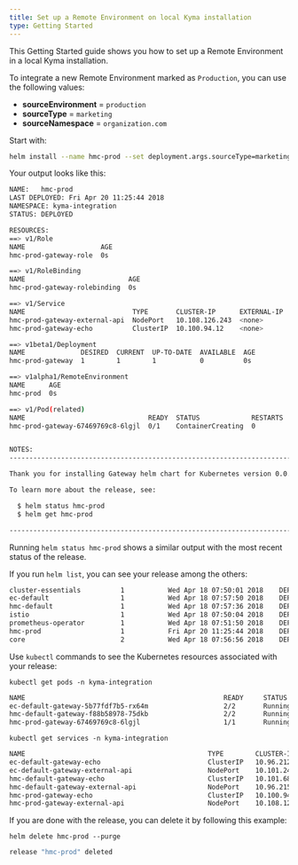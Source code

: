 ```yaml
---
title: Set up a Remote Environment on local Kyma installation
type: Getting Started
---
```


This Getting Started guide shows you how to set up a Remote Environment in a local Kyma installation.

To integrate a new Remote Environment marked as `Production`, you can use the following values:
* **sourceEnvironment** = `production`
* **sourceType** = `marketing`
* **sourceNamespace** = `organization.com`

Start with:

``` bash
helm install --name hmc-prod --set deployment.args.sourceType=marketing --set deployment.args.sourceEnvironment=production --set global.isLocalEnv=true --set service.externalapi.nodePort=32002 --namespace kyma-integration ./remote-environments
```

Your output looks like this:
``` bash
NAME:   hmc-prod                  
LAST DEPLOYED: Fri Apr 20 11:25:44 2018
NAMESPACE: kyma-integration
STATUS: DEPLOYED

RESOURCES:
==> v1/Role
NAME                   AGE
hmc-prod-gateway-role  0s

==> v1/RoleBinding
NAME                          AGE
hmc-prod-gateway-rolebinding  0s

==> v1/Service
NAME                           TYPE       CLUSTER-IP      EXTERNAL-IP  PORT(S)         AGE
hmc-prod-gateway-external-api  NodePort   10.108.126.243  <none>       8081:32002/TCP  0s
hmc-prod-gateway-echo          ClusterIP  10.100.94.12    <none>       8080/TCP        0s

==> v1beta1/Deployment
NAME              DESIRED  CURRENT  UP-TO-DATE  AVAILABLE  AGE
hmc-prod-gateway  1        1        1           0          0s

==> v1alpha1/RemoteEnvironment
NAME      AGE
hmc-prod  0s

==> v1/Pod(related)
NAME                               READY  STATUS             RESTARTS  AGE
hmc-prod-gateway-67469769c8-6lgjl  0/1    ContainerCreating  0         0s


NOTES:
------------------------------------------------------------------------------------------------------------------------

Thank you for installing Gateway helm chart for Kubernetes version 0.0.1.

To learn more about the release, see:

  $ helm status hmc-prod                  
  $ helm get hmc-prod                  

------------------------------------------------------------------------------------------------------------------------

```
Running `helm status hmc-prod` shows a similar output with the most recent status of the release.

If you run `helm list`, you can see your release among the others:
``` bash
cluster-essentials        	1       	Wed Apr 18 07:50:01 2018	DEPLOYED	kyma-cluster-essentials-0.0.1 kyma-system
ec-default                	1       	Wed Apr 18 07:57:50 2018	DEPLOYED	gateway-0.0.1              	  kyma-integration
hmc-default               	1       	Wed Apr 18 07:57:36 2018	DEPLOYED	gateway-0.0.1              	  kyma-integration
istio                     	1       	Wed Apr 18 07:50:04 2018	DEPLOYED	istio-0.5.0                	  istio-system
prometheus-operator       	1       	Wed Apr 18 07:51:50 2018	DEPLOYED	prometheus-operator-0.17.0 	  kyma-system
hmc-prod                  	1       	Fri Apr 20 11:25:44 2018	DEPLOYED	gateway-0.0.1              	  kyma-integration
core                      	2       	Wed Apr 18 07:56:56 2018	DEPLOYED	core-0.0.1                 	  kyma-system
```

Use `kubectl` commands to see the Kubernetes resources associated with your release:

```
kubectl get pods -n kyma-integration
```

``` bash
NAME                                                  READY     STATUS      RESTARTS   AGE
ec-default-gateway-5b77fdf7b5-rx64m                   2/2       Running     3          2d
hmc-default-gateway-f88b58978-75dkb                   2/2       Running     3          2d
hmc-prod-gateway-67469769c8-6lgjl                     1/1       Running     0          1m
```

```
kubectl get services -n kyma-integration
```

``` bash
NAME                                              TYPE        CLUSTER-IP       EXTERNAL-IP   PORT(S)          AGE
ec-default-gateway-echo                           ClusterIP   10.96.212.205    <none>        8080/TCP         2d
ec-default-gateway-external-api                   NodePort    10.101.245.196   <none>        8081:32000/TCP   2d
hmc-default-gateway-echo                          ClusterIP   10.101.68.223    <none>        8080/TCP         2d
hmc-default-gateway-external-api                  NodePort    10.96.215.1      <none>        8081:32001/TCP   2d
hmc-prod-gateway-echo                             ClusterIP   10.100.94.12     <none>        8080/TCP         1m
hmc-prod-gateway-external-api                     NodePort    10.108.126.243   <none>        8081:32002/TCP   1m
```

If you are done with the release, you can delete it by following this example:
```
helm delete hmc-prod --purge
```

```bash
release "hmc-prod" deleted
```
